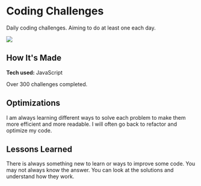 # Coding Challenges
Daily coding challenges. Aiming to do at least one each day.

<a href="https://www.codewars.com/users/ruinaz90"><img src="https://www.codewars.com/users/ruinaz90/badges/large"></a>

## How It's Made
**Tech used:** JavaScript

Over 300 challenges completed.

## Optimizations
I am always learning different ways to solve each problem to make them more efficient and more readable. I will often go back to refactor and optimize my code.

## Lessons Learned
There is always something new to learn or ways to improve some code. You may not always know the answer. You can look at the solutions and understand how they work.
